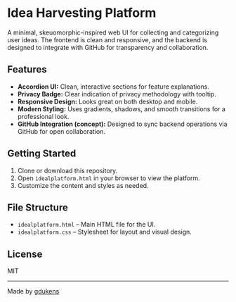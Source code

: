 # Idea Harvesting Platform

A minimal, skeuomorphic-inspired web UI for collecting and categorizing user ideas. The frontend is clean and responsive, and the backend is designed to integrate with GitHub for transparency and collaboration.

## Features

- **Accordion UI:** Clean, interactive sections for feature explanations.
- **Privacy Badge:** Clear indication of privacy methodology with tooltip.
- **Responsive Design:** Looks great on both desktop and mobile.
- **Modern Styling:** Uses gradients, shadows, and smooth transitions for a professional look.
- **GitHub Integration (concept):** Designed to sync backend operations via GitHub for open collaboration.

## Getting Started

1. Clone or download this repository.
2. Open `idealplatform.html` in your browser to view the platform.
3. Customize the content and styles as needed.

## File Structure

- `idealplatform.html` – Main HTML file for the UI.
- `idealplatform.css` – Stylesheet for layout and visual design.

## License

MIT

---

Made by [gdukens](https://github.com/gdukens)

